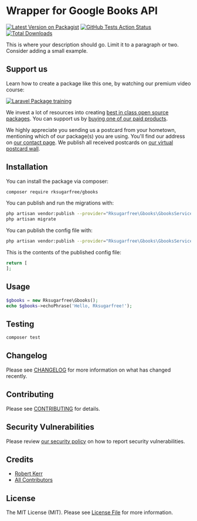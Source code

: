# Wrapper for Google Books API

[![Latest Version on Packagist](https://img.shields.io/packagist/v/rksugarfree/gbooks.svg?style=flat-square)](https://packagist.org/packages/rksugarfree/gbooks)
[![GitHub Tests Action Status](https://img.shields.io/github/workflow/status/rksugarfree/gbooks/run-tests?label=tests)](https://github.com/rksugarfree/gbooks/actions?query=workflow%3Arun-tests+branch%3Amaster)
[![Total Downloads](https://img.shields.io/packagist/dt/rksugarfree/gbooks.svg?style=flat-square)](https://packagist.org/packages/rksugarfree/gbooks)


This is where your description should go. Limit it to a paragraph or two. Consider adding a small example.

## Support us

Learn how to create a package like this one, by watching our premium video course:

[![Laravel Package training](https://spatie.be/github/package-training.jpg)](https://laravelpackage.training)

We invest a lot of resources into creating [best in class open source packages](https://spatie.be/open-source). You can support us by [buying one of our paid products](https://spatie.be/open-source/support-us).

We highly appreciate you sending us a postcard from your hometown, mentioning which of our package(s) you are using. You'll find our address on [our contact page](https://spatie.be/about-us). We publish all received postcards on [our virtual postcard wall](https://spatie.be/open-source/postcards).

## Installation

You can install the package via composer:

```bash
composer require rksugarfree/gbooks
```

You can publish and run the migrations with:

```bash
php artisan vendor:publish --provider="Rksugarfree\Gbooks\GbooksServiceProvider" --tag="migrations"
php artisan migrate
```

You can publish the config file with:
```bash
php artisan vendor:publish --provider="Rksugarfree\Gbooks\GbooksServiceProvider" --tag="config"
```

This is the contents of the published config file:

```php
return [
];
```

## Usage

``` php
$gbooks = new Rksugarfree\Gbooks();
echo $gbooks->echoPhrase('Hello, Rksugarfree!');
```

## Testing

``` bash
composer test
```

## Changelog

Please see [CHANGELOG](CHANGELOG.md) for more information on what has changed recently.

## Contributing

Please see [CONTRIBUTING](.github/CONTRIBUTING.md) for details.

## Security Vulnerabilities

Please review [our security policy](../../security/policy) on how to report security vulnerabilities.

## Credits

- [Robert Kerr](https://github.com/rksugarfree)
- [All Contributors](../../contributors)

## License

The MIT License (MIT). Please see [License File](LICENSE.md) for more information.
